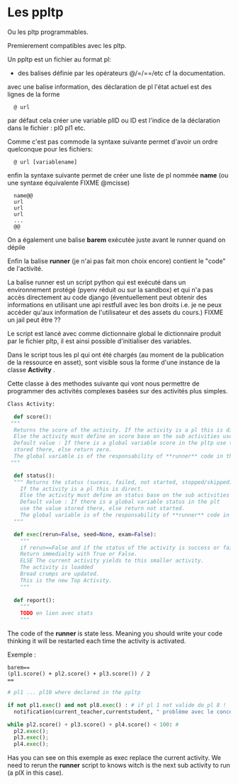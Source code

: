 
# Les ppltp 

Ou les pltp programmables.

Premierement compatibles avec les pltp.

Un ppltp est un fichier au format pl: 

- des balises définie par les opérateurs @/=/==/etc cf la documentation.

avec une balise information,
des déclaration de pl 
l'état actuel est des lignes de la forme
```
  @ url 
```
par défaut cela créer une variable plID ou ID est l'indice de la déclaration dans le fichier : pl0 pl1 etc.

Comme c'est pas commode la syntaxe suivante  permet d'avoir un ordre quelconque pour les fichiers:
```
  @ url [variablename]
``` 

 
 enfin la syntaxe suivante permet de créer une liste de pl nommée **name** (ou une syntaxe équivalente FIXME @mcisse)
 ```
   name@@
   url
   url
   url
   ...
   @@
```

On a également une balise **barem** exécutée juste avant le runner quand on dépile

Enfin la balise **runner** (je n'ai pas fait mon choix encore) contient le "code" de l'activité.

La balise runner  est un script python qui est exécuté dans un environnement protégé (pyenv réduit ou sur la sandbox) et qui n'a pas accès directement au code django (éventuellement peut obtenir des informations en utilisant une api restfull avec les bon droits i.e. je ne peux accèder qu'aux information de l'utilisateur et des assets du cours.)
FIXME un jail peut être ??

Le script est lancé avec comme dictionnaire global le dictionnaire produit par le fichier pltp, il est ainsi possible d'initialiser des variables.


Dans le script tous les pl qui ont été chargés (au moment de la publication de la ressource en asset), sont visible sous la forme d'une instance de la classe **Activity** .

Cette classe à des methodes suivante qui vont nous permettre de programmer des activités complexes basées sur des activités plus simples.

```python
Class Activity:

  def score(): 
 """
  Returns the score of the activity. If the activity is a pl this is direct.
  Else the activity must define an score base on the sub activities used in it. 
  Default value : If there is a global variable score in the pltp use the value
  stored there, else return zero. 
  The global variable is of the responsability of **runner** code in the case of a ppltp.
 """ 

  def status():
  """ Returns the status (sucess, failed, not started, stopped/skipped). 
    If the activity is a pl this is direct.
    Else the activity must define an status base on the sub activities used in it.
    Default value : If there is a global variable status in the plt
    use the value stored there, else return not started.
    The global variable is of the responsability of **runner** code in the case of a ppltp.
  """

  def exec(rerun=False, seed=None, exam=False): 
    """
    if rerun==False and if the status of the activity is success or failed.
    Return immedialty with True or False. 
    ELSE The current activity yields to this smaller activity. 
    The activity is loadded 
    Bread crumps are updated.
    This is the new Top Activity.
    """
  
  def report():
    """
    TODO en lien avec stats
    """
```

The code of the **runner** is state less. Meaning you should write your code thinking it will be restarted each time the activity is activated.

Exemple :
```
barem==
(pl1.score() + pl2.score() + pl3.score()) / 2
==
```


```python 
# pl1 ... pl10 where declared in the ppltp 

if not pl1.exec() and not pl8.exec() : # if pl 1 not valide do pl 8 !
  notification(current_teacher,currentstudent, " problème avec le concept bascule ")

while pl2.score() + pl3.score() + pl4.score() < 100: # 
  pl2.exec();
  pl3.exec();
  pl4.exec();
```

Has you can see on this exemple as exec replace the current activity.
We need to rerun the **runner** script to knows witch is the next sub activity to run (a plX in this case).




   




